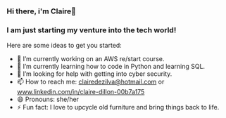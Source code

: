 ### Hi there, i'm Claire👋
### I am just starting my venture into the tech world!


Here are some ideas to get you started:

- 🔭 I’m currently working on an AWS re/start course.
- 🌱 I’m currently learning how to code in Python and learning SQL.
- 🤔 I’m looking for help with getting into cyber security.
- 📫 How to reach me: clairedezilva@hotmail.com or www.linkedin.com/in/claire-dillon-00b7a175
- 😄 Pronouns: she/her
- ⚡ Fun fact: I love to upcycle old furniture and bring things back to life.



[linkedin]: https://linkedin.com/in/clairedillon
